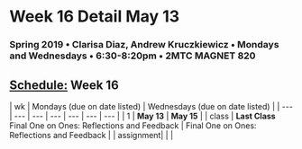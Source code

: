# Week 16 Detail May 13

### Spring 2019 • Clarisa Diaz, Andrew Kruczkiewicz • Mondays and Wednesdays • 6:30-8:20pm • 2MTC MAGNET 820

## [Schedule:](./) Week 16

| wk | Mondays \(due on date listed\) | Wednesdays \(due on date listed\) |
| --- | --- | --- | --- | --- | --- | --- |
| 1 | **May 13** | **May 15** |
| class | **Last Class** Final One on Ones: Reflections and Feedback |  Final One on Ones: Reflections and Feedback |
| assignment|   |   |
